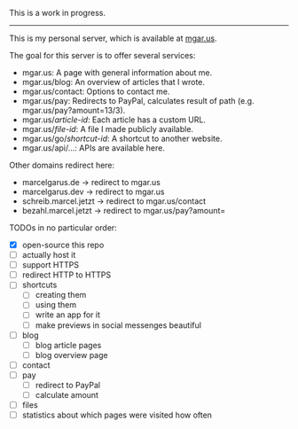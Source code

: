 This is a work in progress.

---

This is my personal server, which is available at [mgar.us](https://mgar.us).

The goal for this server is to offer several services:

* mgar.us: A page with general information about me.
* mgar.us/blog: An overview of articles that I wrote.
* mgar.us/contact: Options to contact me.
* mgar.us/pay: Redirects to PayPal, calculates result of path (e.g. mgar.us/pay?amount=13/3).
* mgar.us/_article-id_: Each article has a custom URL.
* mgar.us/_file-id_: A file I made publicly available.
* mgar.us/go/_shortcut-id_: A shortcut to another website.
* mgar.us/api/...: APIs are available here.

Other domains redirect here:

* marcelgarus.de -> redirect to mgar.us
* marcelgarus.dev -> redirect to mgar.us
* schreib.marcel.jetzt -> redirect to mgar.us/contact
* bezahl.marcel.jetzt -> redirect to mgar.us/pay?amount=

TODOs in no particular order:

* [x] open-source this repo
* [ ] actually host it
* [ ] support HTTPS
* [ ] redirect HTTP to HTTPS
* [ ] shortcuts
  * [ ] creating them
  * [ ] using them
  * [ ] write an app for it
  * [ ] make previews in social messenges beautiful
* [ ] blog
  * [ ] blog article pages
  * [ ] blog overview page
* [ ] contact
* [ ] pay
  * [ ] redirect to PayPal
  * [ ] calculate amount
* [ ] files
* [ ] statistics about which pages were visited how often
